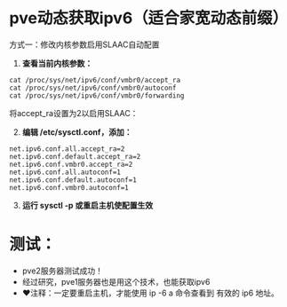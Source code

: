 # pve动态获取ipv6（适合家宽动态前缀）
方式一：修改内核参数启用SLAAC自动配置

1. **查看当前内核参数：**
```
cat /proc/sys/net/ipv6/conf/vmbr0/accept_ra
cat /proc/sys/net/ipv6/conf/vmbr0/autoconf
cat /proc/sys/net/ipv6/conf/vmbr0/forwarding
```
将accept_ra设置为2以启用SLAAC：

2. **编辑 /etc/sysctl.conf，添加：**
```
net.ipv6.conf.all.accept_ra=2
net.ipv6.conf.default.accept_ra=2
net.ipv6.conf.vmbr0.accept_ra=2
net.ipv6.conf.all.autoconf=1
net.ipv6.conf.default.autoconf=1
net.ipv6.conf.vmbr0.autoconf=1
```

3. **运行 sysctl -p 或重启主机使配置生效**

# 测试：
- pve2服务器测试成功！
- 经过研究，pve1服务器也是用这个技术，也能获取ipv6
- ❤️注释：一定要重启主机，才能使用 ip -6 a 命令查看到 有效的 ip6 地址。

